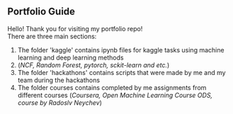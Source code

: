 ## Portfolio Guide
Hello! Thank you for visiting my portfolio repo!  
There are three main sections:  
1. The folder 'kaggle' contains ipynb files for kaggle tasks using machine learning and deep learning methods
2. (*NCF, Random Forest, pytorch, sckit-learn and etc.*)
3. The folder 'hackathons' contains scripts that were made by me and my team during the hackathons
4. The folder courses contains completed by me assignments from different courses
   (*Coursera,  Open Machine Learning Course ODS, course by Radoslv Neychev*)

